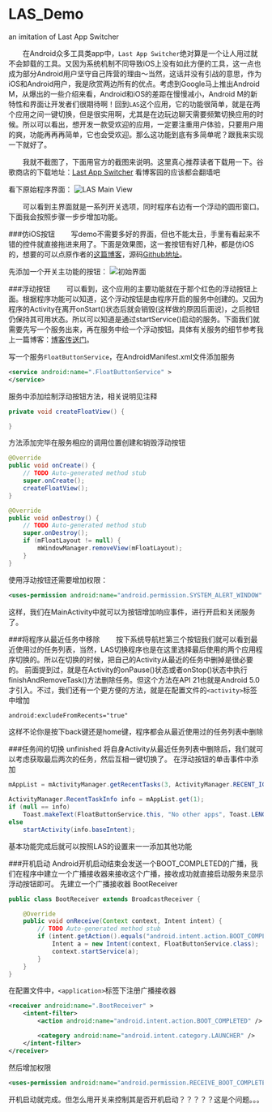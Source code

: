 # LAS_Demo
an imitation of Last App Switcher

&emsp;&emsp;在Android众多工具类app中，`Last App Switcher`绝对算是一个让人用过就不会卸载的工具。又因为系统机制不同导致iOS上没有如此方便的工具，这一点也成为部分Android用户坚守自己阵营的理由～当然，这话并没有引战的意思，作为iOS和Android用户，我是欣赏两边所有的优点。考虑到Google马上推出Android M，从爆出的一些介绍来看，Android和iOS的差距在慢慢减小，Android M的新特性和界面让开发者们很期待啊！回到`LAS`这个应用，它的功能很简单，就是在两个应用之间一键切换，但是很实用啊，尤其是在边玩边聊天需要频繁切换应用的时候。所以可以看出，想开发一款受欢迎的应用，一定要注重用户体验，只要用户用的爽，功能再再再简单，它也会受欢迎。那么这功能到底有多简单呢？跟我来实现一下就好了。

&emsp;&emsp;我就不截图了，下面用官方的截图来说明。这里真心推荐读者下载用一下。谷歌商店的下载地址：[Last App Switcher](https://play.google.com/store/apps/details?id=com.abhi.lastappswitcher 'Last App Switcher') 看博客园的应该都会翻墙吧

看下原始程序界面：
![LAS Main View](http://images.cnblogs.com/cnblogs_com/rossoneri/682731/o_unnamed.png)

&emsp;&emsp;可以看到主界面就是一系列开关选项，同时程序右边有一个浮动的圆形窗口。下面我会按照步骤一步步增加功能。

###仿iOS按钮
&emsp;&emsp;写demo不需要多好的界面，但也不能太丑，手里有看起来不错的控件就直接拖进来用了。下面是效果图，这一套按钮有好几种，都是仿iOS的，想要的可以点原作者的[这篇博客](http://blog.csdn.net/vipzjyno1/article/details/23707149#comments 'SwitchButton 开关按钮 的多种实现方式 （附源码DEMO）')，源码[Github地址](https://github.com/ikew0ng/SwitchButton)。

先添加一个开关主功能的按钮：
![初始界面](http://images.cnblogs.com/cnblogs_com/rossoneri/682731/o_1.png)

###浮动按钮
&emsp;&emsp;可以看到，这个应用的主要功能就在于那个红色的浮动按钮上面。根据程序功能可以知道，这个浮动按钮是由程序开启的服务中创建的。又因为程序的Activity在离开onStart()状态后就会销毁(这样做的原因后面说)，之后按钮仍保持其可用状态。所以可以知道是通过startService()启动的服务。下面我们就需要先写一个服务出来，再在服务中绘一个浮动按钮。具体有关服务的细节参考我上一篇博客：[博客传送门](http://www.cnblogs.com/rossoneri/p/4530216.html '[Android] Service服务详解以及如何使service服务不被杀死')。

写一个服务`FloatButtonService`，在AndroidManifest.xml文件添加服务
```xml
<service android:name=".FloatButtonService" >
</service>
```

服务中添加绘制浮动按钮方法，相关说明见注释
```java
private void createFloatView() {

}
```

方法添加完毕在服务相应的调用位置创建和销毁浮动按钮
```java
@Override
public void onCreate() {
	// TODO Auto-generated method stub
	super.onCreate();
	createFloatView();
}

@Override
public void onDestroy() {
	// TODO Auto-generated method stub
	super.onDestroy();
	if (mFloatLayout != null) {
		mWindowManager.removeView(mFloatLayout);
	}
}
```

使用浮动按钮还需要增加权限：
```xml
<uses-permission android:name="android.permission.SYSTEM_ALERT_WINDOW" />
```

这样，我们在MainActivity中就可以为按钮增加响应事件，进行开启和关闭服务了。




###将程序从最近任务中移除
&emsp;&emsp;按下系统导航栏第三个按钮我们就可以看到最近使用过的任务列表，当然，LAS切换程序也是在这里选择最后使用的两个应用程序切换的。所以在切换的时候，把自己的Activity从最近的任务中删掉是很必要的。
前面提到过，就是在Activity的onPause()状态或者onStop()状态中执行finishAndRemoveTask()方法删除任务。但这个方法在API 21也就是Android 5.0才引入。不过，我们还有一个更方便的方法，就是在配置文件的`<activity>`标签中增加
```xml
android:excludeFromRecents="true"
```
这样不论你是按下back键还是home键，程序都会从最近使用过的任务列表中删除

###任务间的切换 unfinished
将自身Activity从最近任务列表中删除后，我们就可以考虑获取最后两次的任务，然后互相一键切换了。
在浮动按钮的单击事件中添加
```java
mAppList = mActivityManager.getRecentTasks(3, ActivityManager.RECENT_IGNORE_UNAVAILABLE);// 最近使用过的app在list最前面

ActivityManager.RecentTaskInfo info = mAppList.get(1);
if (null == info)
	Toast.makeText(FloatButtonService.this, "No other apps", Toast.LENGTH_SHORT).show();
else
	startActivity(info.baseIntent);
```

基本功能完成后就可以按照LAS的设置来一一添加其他功能


###开机启动
Android开机启动结束会发送一个BOOT_COMPLETED的广播，我们在程序中建立一个广播接收器来接收这个广播，接收成功就直接启动服务来显示浮动按钮即可。
先建立一个广播接收器 BootReceiver
```java
public class BootReceiver extends BroadcastReceiver {

	@Override
	public void onReceive(Context context, Intent intent) {
		// TODO Auto-generated method stub
		if (intent.getAction().equals("android.intent.action.BOOT_COMPLETED")) {// on boot
			Intent a = new Intent(context, FloatButtonService.class);
			context.startService(a);
		}
	}
}
```
在配置文件中，`<application>`标签下注册广播接收器
```xml
<receiver android:name=".BootReceiver" >
    <intent-filter>
        <action android:name="android.intent.action.BOOT_COMPLETED" />

        <category android:name="android.intent.category.LAUNCHER" />
    </intent-filter>
</receiver>
```
然后增加权限
```xml
<uses-permission android:name="android.permission.RECEIVE_BOOT_COMPLETED" />
```
开机启动就完成。但怎么用开关来控制其是否开机启动？？？？？这是个问题。。。